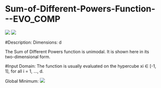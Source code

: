 # Sum-of-Different-Powers-Function---EVO_COMP

<img src="https://www.sfu.ca/~ssurjano/sumpow.png">

<img src="https://www.sfu.ca/~ssurjano/sumpow2.png">

#Description:
Dimensions: d

The Sum of Different Powers function is unimodal. It is shown here in its two-dimensional form.

#Input Domain:
The function is usually evaluated on the hypercube xi ∈ [-1, 1], for all i = 1, …, d.

Global Minimum:
<img src="https://www.sfu.ca/~ssurjano/sumpow3.png">





